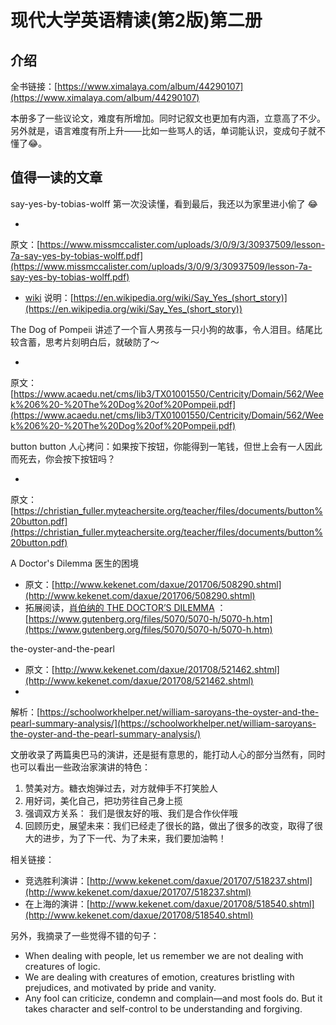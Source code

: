 # 现代大学英语精读(第2版)第二册

## 介绍

全书链接：[https://www.ximalaya.com/album/44290107](https://www.ximalaya.com/album/44290107)

本册多了一些议论文，难度有所增加。同时记叙文也更加有内涵，立意高了不少。 另外就是，语言难度有所上升——比如一些骂人的话，单词能认识，变成句子就不懂了😂。

## 值得一读的文章

say-yes-by-tobias-wolff 第一次没读懂，看到最后，我还以为家里进小偷了 😂

-
原文：[https://www.missmccalister.com/uploads/3/0/9/3/30937509/lesson-7a-say-yes-by-tobias-wolff.pdf](https://www.missmccalister.com/uploads/3/0/9/3/30937509/lesson-7a-say-yes-by-tobias-wolff.pdf)
- [wiki](https://en.wikipedia.org/wiki/Say_Yes_(short_story))
  说明：[https://en.wikipedia.org/wiki/Say_Yes_(short_story)](https://en.wikipedia.org/wiki/Say_Yes_(short_story))

The Dog of Pompeii 讲述了一个盲人男孩与一只小狗的故事，令人泪目。结尾比较含蓄，思考片刻明白后，就破防了～

-
原文：[https://www.acaedu.net/cms/lib3/TX01001550/Centricity/Domain/562/Week%206%20-%20The%20Dog%20of%20Pompeii.pdf](https://www.acaedu.net/cms/lib3/TX01001550/Centricity/Domain/562/Week%206%20-%20The%20Dog%20of%20Pompeii.pdf)

button button 人心拷问：如果按下按钮，你能得到一笔钱，但世上会有一人因此而死去，你会按下按钮吗？

-
原文：[https://christian_fuller.myteachersite.org/teacher/files/documents/button%20button.pdf](https://christian_fuller.myteachersite.org/teacher/files/documents/button%20button.pdf)

A Doctor's Dilemma 医生的困境

- 原文：[http://www.kekenet.com/daxue/201706/508290.shtml](http://www.kekenet.com/daxue/201706/508290.shtml)
- 拓展阅读，[肖伯纳的 THE DOCTOR’S DILEMMA](https://www.gutenberg.org/files/5070/5070-h/5070-h.htm)
  ：[https://www.gutenberg.org/files/5070/5070-h/5070-h.htm](https://www.gutenberg.org/files/5070/5070-h/5070-h.htm)

the-oyster-and-the-pearl

- 原文：[http://www.kekenet.com/daxue/201708/521462.shtml](http://www.kekenet.com/daxue/201708/521462.shtml)
-
解析：[https://schoolworkhelper.net/william-saroyans-the-oyster-and-the-pearl-summary-analysis/](https://schoolworkhelper.net/william-saroyans-the-oyster-and-the-pearl-summary-analysis/)

文册收录了两篇奥巴马的演讲，还是挺有意思的，能打动人心的部分当然有，同时也可以看出一些政治家演讲的特色：

1. 赞美对方。糖衣炮弹过去，对方就伸手不打笑脸人
2. 用好词，美化自己，把功劳往自己身上揽
3. 强调双方关系： 我们是很友好的哦、我们是合作伙伴哦
4. 回顾历史，展望未来：我们已经走了很长的路，做出了很多的改变，取得了很大的进步，为了下一代、为了未来，我们要加油鸭！

相关链接：

- 竞选胜利演讲：[http://www.kekenet.com/daxue/201707/518237.shtml](http://www.kekenet.com/daxue/201707/518237.shtml)
- 在上海的演讲：[http://www.kekenet.com/daxue/201708/518540.shtml](http://www.kekenet.com/daxue/201708/518540.shtml)

另外，我摘录了一些觉得不错的句子：

- When dealing with people, let us remember we are not dealing with creatures of logic.
- We are dealing with creatures of emotion, creatures bristling with prejudices, and motivated by pride and vanity.
- Any fool can criticize, condemn and complain—and most fools do. But it takes character and self-control to be
  understanding and forgiving.
